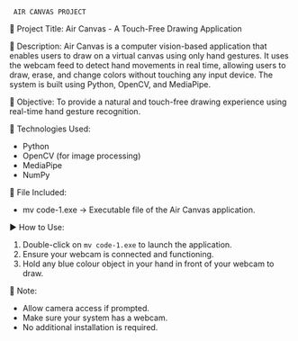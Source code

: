      AIR CANVAS PROJECT


📌 Project Title:
Air Canvas - A Touch-Free Drawing Application

🧠 Description:
Air Canvas is a computer vision-based application that enables users to draw on a virtual canvas using only hand gestures. It uses the webcam feed to detect hand movements in real time, allowing users to draw, erase, and change colors without touching any input device. The system is built using Python, OpenCV, and MediaPipe.

🎯 Objective:
To provide a natural and touch-free drawing experience using real-time hand gesture recognition.

🔧 Technologies Used:
- Python
- OpenCV (for image processing)
- MediaPipe
- NumPy

📂 File Included:
- mv code-1.exe → Executable file of the Air Canvas application.

▶️ How to Use:
1. Double-click on `mv code-1.exe` to launch the application.
2. Ensure your webcam is connected and functioning.
3. Hold any blue colour object in your hand in front of your webcam to draw.

📌 Note:
- Allow camera access if prompted.
- Make sure your system has a webcam.
- No additional installation is required.
